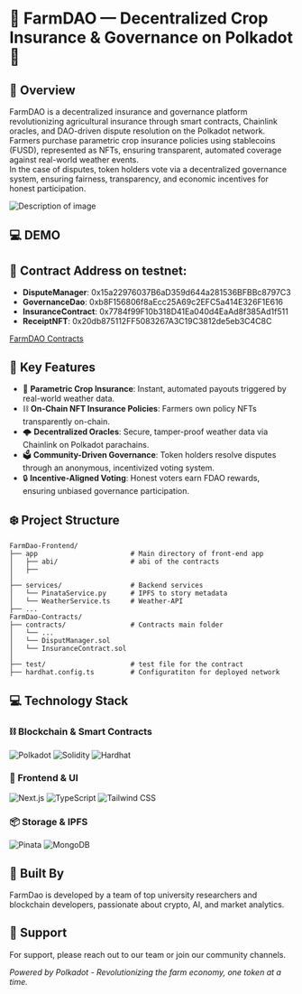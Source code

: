 # 🌾 FarmDAO — Decentralized Crop Insurance & Governance on Polkadot 🌾

## 🌟 Overview

FarmDAO is a decentralized insurance and governance platform revolutionizing agricultural insurance through smart contracts, Chainlink oracles, and DAO-driven dispute resolution on the Polkadot network.  
Farmers purchase parametric crop insurance policies using stablecoins (FUSD), represented as NFTs, ensuring transparent, automated coverage against real-world weather events.  
In the case of disputes, token holders vote via a decentralized governance system, ensuring fairness, transparency, and economic incentives for honest participation.

![Description of image](https://drive.google.com/uc?id=1Yyv9mu3I-EcebO1VjZGbonQvjVZELGK_)

## 💻 DEMO

## 🚀 Contract Address on testnet:

- **DisputeManager**: 
0x15a22976037B6aD359d644a281536BFBBc8797C3
- **GovernanceDao**: 0xb8F156806f8aEcc25A69c2EFC5a414E326F1E616
- **InsuranceContract**: 0x7784f99F10b318D41Ea040d4EaAd8f385Ad1f511
- **ReceiptNFT**: 
0x20db875112FF5083267A3C19C3812de5eb3C4C8C

[FarmDAO Contracts](https://github.com/Thongnguyentam/FarmDAO-Contracts)

## 🎯 Key Features

- 🌾 **Parametric Crop Insurance**: Instant, automated payouts triggered by real-world weather data.
- ⛓ **On-Chain NFT Insurance Policies**: Farmers own policy NFTs transparently on-chain.
- 🌩 **Decentralized Oracles**: Secure, tamper-proof weather data via Chainlink on Polkadot parachains.
- 🗳 **Community-Driven Governance**: Token holders resolve disputes through an anonymous, incentivized voting system.
- 🔒 **Incentive-Aligned Voting**: Honest voters earn FDAO rewards, ensuring unbiased governance participation.

## ❄️ Project Structure
```
FarmDao-Frontend/
├── app                       # Main directory of front-end app
│   ├── abi/                  # abi of the contracts
│   ├── 
│
├── services/                 # Backend services
│   └── PinataService.py      # IPFS to story metadata
│   └── WeatherService.ts     # Weather-API 
├── ...
FarmDao-Contracts/
├── contracts/                # Contracts main folder
│   └── ...
│   └── DisputManager.sol     
│   └── InsuranceContract.sol      
│
├── test/                     # test file for the contract
├── hardhat.config.ts         # Configuratiton for deployed network
```

## 💻 Technology Stack

### ⛓️ Blockchain & Smart Contracts

![Polkadot](https://img.shields.io/badge/Polkadot-363636?style=for-the-badge&logo=Polkadot&logoColor=white)
![Solidity](https://img.shields.io/badge/Solidity-363636?style=for-the-badge&logo=solidity&logoColor=white)
![Hardhat](https://img.shields.io/badge/Hardhat-FFD700?style=for-the-badge&logo=hardhat&logoColor=black)


### 🎨 Frontend & UI

![Next.js](https://img.shields.io/badge/Next.js%2014-000000?style=for-the-badge&logo=next.js&logoColor=white)
![TypeScript](https://img.shields.io/badge/TypeScript-3178C6?style=for-the-badge&logo=typescript&logoColor=white)
![Tailwind CSS](https://img.shields.io/badge/Tailwind%20CSS-38B2AC?style=for-the-badge&logo=tailwind-css&logoColor=white)

### 📦 Storage & IPFS

![Pinata](https://img.shields.io/badge/Pinata-E4405F?style=for-the-badge&logo=pinata&logoColor=white)
![MongoDB](https://img.shields.io/badge/MongoDB-E4405F?style=for-the-badge&logo=mongoDB&logoColor=white)



## 👥 Built By

FarmDao is developed by a team of top university researchers and blockchain developers, passionate about crypto, AI, and market analytics.

## 🤝 Support

For support, please reach out to our team or join our community channels.

_Powered by Polkadot - Revolutionizing the farm economy, one token at a time._
